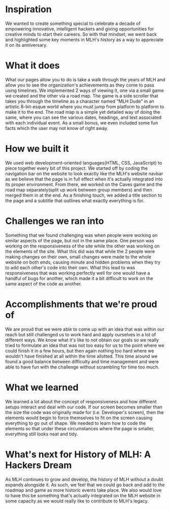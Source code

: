 # Inspiration
We wanted to create something special to celebrate a decade of empowering innovative, intelligent hackers and giving opportunities for creative minds to start their careers. So with that mindset, we went back and highlighted some key moments in MLH's history as a way to appreciate it on its anniversary.

# What it does
What our pages allow you to do is take a walk through the years of MLH and allow you to see the organization's achievements as they come to pass using timelines. We implemented 2 ways of viewing it, one via a small game we created and the other via a road map. The game is a side scroller that takes you through the timeline as a character named "MLH Dude" in an artistic 8-bit-esque world where you must jump from platform to platform to make it to the end. The road map is a simple yet detailed way of doing the same, where you can see the various dates, headings, and text associated with each individual event. As a small bonus, we even included some fun facts which the user may not know of right away.

# How we built it
We used web development-oriented languages(HTML, CSS, JavaScript) to piece together every bit of this project. We started off by coding the navigation bar on the website to look exactly like the MLH's website navbar as we believe that the page is in full effect when it's actually integrated into its proper environment. From there, we worked on the Caves game and the road map separately(split up work between group members) and then merged them in at the end. As a finishing touch, we added a title section to the page and a subtitle that outlines what exactly everything is for.

# Challenges we ran into
Something that we found challenging was when people were working on similar aspects of the page, but not in the same place. One person was working on the responsiveness of the site while the other was working on the elements of the site. What this did was that while the 2 people were making changes on their own, small changes were made to the whole website on both ends, causing minute and hidden problems when they try to add each other's code into their own. What this lead to was responsiveness that was working perfectly well for one would have a handful of bugs for another, which made it a bit difficult to work on the same aspect of the code as another.

# Accomplishments that we're proud of
We are proud that we were able to come up with an idea that was within our reach but still challenged us to work hard and apply ourselves in a lot of different ways. We know what it's like to not obtain our goals so we really tried to formulate an idea that was not too easy for us to the point where we could finish it in a few hours, but then again nothing too hard where we wouldn't have finished at all within the time allotted. This time around we found a good balance between difficulty and time management and were able to have fun with the challenge without scrambling for time too much.

# What we learned
We learned a lot about the concept of responsiveness and how different setups interact and deal with our code. If our screen becomes smaller than the size the code was originally made for (i.e. Developer's screen), then the elements would begin to force themselves to fit on the screen causing everything to go out of shape. We needed to learn how to code the elements so that under these circumstances where the page is smaller, everything still looks neat and tidy.

# What's next for History of MLH: A Hackers Dream
As MLH continues to grow and develop, the history of MLH without a doubt expands alongside it. As such, we feel that we could go back and add to the roadmap and game as more historic events take place. We also would love to have this be something that's actually integrated on the MLH website in some capacity as we would really like to contribute to MLH's legacy.
